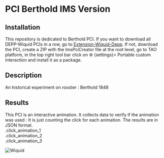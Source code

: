 # PCI Berthold IMS Version

## Installation 
This repository is dedicated to Berthold PCI. If you want to download all DEPP-Wiquid PCIs in a row, go to [Extension-Wiquid-Depp](https://github.com/janfix/Extension-Wiquid-Depp).
If not, download the PCI, create a ZIP with the ImsPciCreator file at the root level, go to TAO platform, in the top right tool bar click on ⚙️ (settings)> Portable custom interaction and install it as a package.

## Description
An historical experiment on rooster : Berthold 1848  

## Results
This PCI is an interactive animation. It collects data to verify if the animation was used : 
It is just counting the click for each animation.
The results are in JSON format.
<br/>.click_animation_1
<br/>.click_animation_2
<br/>.click_animation_3

<img src="https://www.wiquid.fr/wp-content/uploads/2021/12/cropped-cropped-WonderP50.png" alt="Wiquid" title="Wiquid">